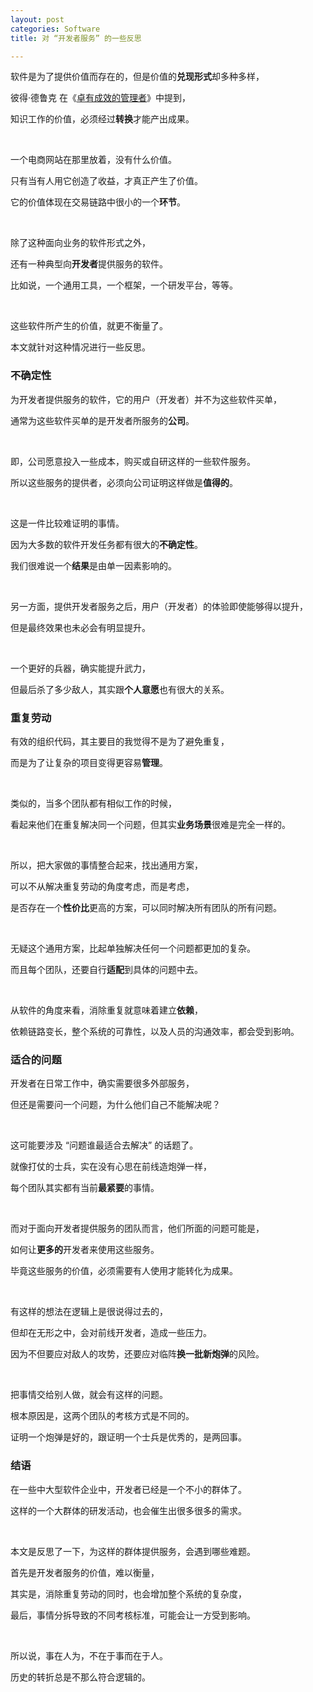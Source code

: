 ```yaml
---
layout: post
categories: Software
title: 对 “开发者服务” 的一些反思

---
```


软件是为了提供价值而存在的，但是价值的**兑现形式**却多种多样，

彼得·德鲁克 在《[卓有成效的管理者](https://book.douban.com/subject/1322025/)》中提到，

知识工作的价值，必须经过**转换**才能产出成果。

<br/>

一个电商网站在那里放着，没有什么价值。

只有当有人用它创造了收益，才真正产生了价值。

它的价值体现在交易链路中很小的一个**环节**。

<br/>

除了这种面向业务的软件形式之外，

还有一种典型向**开发者**提供服务的软件。

比如说，一个通用工具，一个框架，一个研发平台，等等。

<br/>

这些软件所产生的价值，就更不衡量了。

本文就针对这种情况进行一些反思。

### 不确定性

为开发者提供服务的软件，它的用户（开发者）并不为这些软件买单，

通常为这些软件买单的是开发者所服务的**公司**。

<br/>

即，公司愿意投入一些成本，购买或自研这样的一些软件服务。

所以这些服务的提供者，必须向公司证明这样做是**值得的**。

<br/>

这是一件比较难证明的事情。

因为大多数的软件开发任务都有很大的**不确定性**。

我们很难说一个**结果**是由单一因素影响的。

<br/>

另一方面，提供开发者服务之后，用户（开发者）的体验即使能够得以提升，

但是最终效果也未必会有明显提升。

<br/>

一个更好的兵器，确实能提升武力，

但最后杀了多少敌人，其实跟**个人意愿**也有很大的关系。

### 重复劳动

有效的组织代码，其主要目的我觉得不是为了避免重复，

而是为了让复杂的项目变得更容易**管理**。

<br/>

类似的，当多个团队都有相似工作的时候，

看起来他们在重复解决同一个问题，但其实**业务场景**很难是完全一样的。

<br/>

所以，把大家做的事情整合起来，找出通用方案，

可以不从解决重复劳动的角度考虑，而是考虑，

是否存在一个**性价比**更高的方案，可以同时解决所有团队的所有问题。

<br/>

无疑这个通用方案，比起单独解决任何一个问题都更加的复杂。

而且每个团队，还要自行**适配**到具体的问题中去。

<br/>

从软件的角度来看，消除重复就意味着建立**依赖**，

依赖链路变长，整个系统的可靠性，以及人员的沟通效率，都会受到影响。

### 适合的问题

开发者在日常工作中，确实需要很多外部服务，

但还是需要问一个问题，为什么他们自己不能解决呢？

<br/>

这可能要涉及 “问题谁最适合去解决” 的话题了。

就像打仗的士兵，实在没有心思在前线造炮弹一样，

每个团队其实都有当前**最紧要**的事情。

<br/>

而对于面向开发者提供服务的团队而言，他们所面的问题可能是，

如何让**更多的**开发者来使用这些服务。

毕竟这些服务的价值，必须需要有人使用才能转化为成果。

<br/>

有这样的想法在逻辑上是很说得过去的，

但却在无形之中，会对前线开发者，造成一些压力。

因为不但要应对敌人的攻势，还要应对临阵**换一批新炮弹**的风险。

<br/>

把事情交给别人做，就会有这样的问题。

根本原因是，这两个团队的考核方式是不同的。

证明一个炮弹是好的，跟证明一个士兵是优秀的，是两回事。

### 结语

在一些中大型软件企业中，开发者已经是一个不小的群体了。

这样的一个大群体的研发活动，也会催生出很多很多的需求。

<br/>

本文是反思了一下，为这样的群体提供服务，会遇到哪些难题。

首先是开发者服务的价值，难以衡量，

其实是，消除重复劳动的同时，也会增加整个系统的复杂度，

最后，事情分拆导致的不同考核标准，可能会让一方受到影响。

<br/>

所以说，事在人为，不在于事而在于人。

历史的转折总是不那么符合逻辑的。

